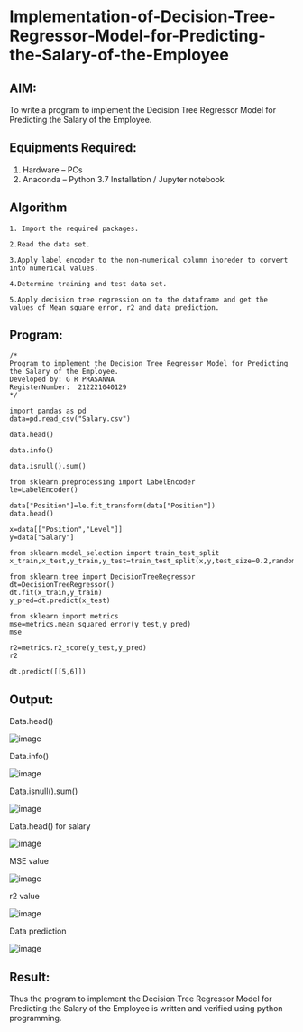 # Implementation-of-Decision-Tree-Regressor-Model-for-Predicting-the-Salary-of-the-Employee

## AIM:
To write a program to implement the Decision Tree Regressor Model for Predicting the Salary of the Employee.

## Equipments Required:
1. Hardware – PCs
2. Anaconda – Python 3.7 Installation / Jupyter notebook

## Algorithm
```
1. Import the required packages.

2.Read the data set.

3.Apply label encoder to the non-numerical column inoreder to convert into numerical values.

4.Determine training and test data set.

5.Apply decision tree regression on to the dataframe and get the values of Mean square error, r2 and data prediction.
```
## Program:
```
/*
Program to implement the Decision Tree Regressor Model for Predicting the Salary of the Employee.
Developed by: G R PRASANNA
RegisterNumber:  212221040129
*/
```
```
import pandas as pd
data=pd.read_csv("Salary.csv")

data.head()

data.info()

data.isnull().sum()

from sklearn.preprocessing import LabelEncoder
le=LabelEncoder()

data["Position"]=le.fit_transform(data["Position"])
data.head()

x=data[["Position","Level"]]
y=data["Salary"]

from sklearn.model_selection import train_test_split
x_train,x_test,y_train,y_test=train_test_split(x,y,test_size=0.2,random_state=2)

from sklearn.tree import DecisionTreeRegressor
dt=DecisionTreeRegressor()
dt.fit(x_train,y_train)
y_pred=dt.predict(x_test)

from sklearn import metrics
mse=metrics.mean_squared_error(y_test,y_pred)
mse

r2=metrics.r2_score(y_test,y_pred)
r2

dt.predict([[5,6]])
```

## Output:

Data.head()

![image](https://github.com/KARTHICKRAJM84/Implementation-of-Decision-Tree-Regressor-Model-for-Predicting-the-Salary-of-the-Employee/assets/128134963/e7c07ed6-69cf-4c4a-84ad-e27212690089)



Data.info()

![image](https://github.com/KARTHICKRAJM84/Implementation-of-Decision-Tree-Regressor-Model-for-Predicting-the-Salary-of-the-Employee/assets/128134963/5a4e00c8-3c8d-473b-9d7d-bf75744ce21a)


Data.isnull().sum()


![image](https://github.com/KARTHICKRAJM84/Implementation-of-Decision-Tree-Regressor-Model-for-Predicting-the-Salary-of-the-Employee/assets/128134963/d3aaadf1-d9d9-42c6-a70d-65211e7ab707)

Data.head() for salary

![image](https://github.com/KARTHICKRAJM84/Implementation-of-Decision-Tree-Regressor-Model-for-Predicting-the-Salary-of-the-Employee/assets/128134963/5402ff14-9229-4eab-bbbf-dac446d2e2b0)


MSE value


![image](https://github.com/KARTHICKRAJM84/Implementation-of-Decision-Tree-Regressor-Model-for-Predicting-the-Salary-of-the-Employee/assets/128134963/7e4e5e68-5ce3-4fd6-9d10-006f868ae306)


r2 value

![image](https://github.com/KARTHICKRAJM84/Implementation-of-Decision-Tree-Regressor-Model-for-Predicting-the-Salary-of-the-Employee/assets/128134963/923b974c-50f1-4680-87df-418f065d1327)


Data prediction

![image](https://github.com/KARTHICKRAJM84/Implementation-of-Decision-Tree-Regressor-Model-for-Predicting-the-Salary-of-the-Employee/assets/128134963/4de03f07-c0c8-4a17-aeec-291d8b9a28b2)

## Result:
Thus the program to implement the Decision Tree Regressor Model for Predicting the Salary of the Employee is written and verified using python programming.
